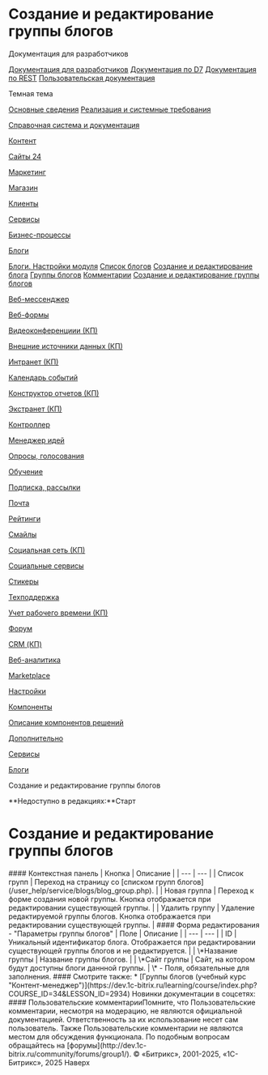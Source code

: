# Создание и редактирование группы блогов

Документация для разработчиков

[Документация для разработчиков](https://dev.1c-bitrix.ru/api_help/)
[Документация по D7](https://dev.1c-bitrix.ru/api_d7/)
[Документация по REST](https://dev.1c-bitrix.ru/rest_help/)
[Пользовательская документация](https://dev.1c-bitrix.ru/user_help/)

Темная тема

[Основные сведения](/user_help/index.php)
[Реализация и системные требования](/user_help/reqintro.php)

[Справочная система и документация](/user_help/help/index.php)

[Контент](/user_help/content/index.php)

[Сайты 24](/user_help/sites24/index.php)

[Маркетинг](/user_help/marketing/index.php)

[Магазин](/user_help/store/index.php)

[Клиенты](/user_help/clients/index.php)

[Сервисы](/user_help/service/index.php)

[Бизнес-процессы](/user_help/service/bizproc/index.php)

[Блоги](/user_help/service/blogs/index.php)

[Блоги. Настройки модуля](/user_help/service/blogs/settings.php)
[Список блогов](/user_help/service/blogs/blog_blog.php)
[Создание и редактирование блога](/user_help/service/blogs/blog_blog_edit.php)
[Группы блогов](/user_help/service/blogs/blog_group.php)
[Комментарии](/user_help/service/blogs/blog_comment.php)
[Создание и редактирование группы блогов](/user_help/service/blogs/blog_group_edit.php)

[Веб-мессенджер](/user_help/service/im/index.php)

[Веб-формы](/user_help/service/form/index.php)

[Видеоконференциии (КП)](/user_help/service/video/index.php)

[Внешние источники данных (КП)](/user_help/service/xdi/index.php)

[Интранет (КП)](/user_help/service/intranet/index.php)

[Календарь событий](/user_help/service/event_calendar/index.php)

[Конструктор отчетов (КП)](/user_help/service/report/index.php)

[Экстранет (КП)](/user_help/service/extranet/index.php)

[Контроллер](/user_help/service/controller/index.php)

[Менеджер идей](/user_help/service/idea/index.php)

[Опросы, голосования](/user_help/service/vote/index.php)

[Обучение](/user_help/service/learning/index.php)

[Подписка, рассылки](/user_help/service/subscribe/index.php)

[Почта](/user_help/service/mail/index.php)

[Рейтинги](/user_help/service/rating/index.php)

[Смайлы](/user_help/service/smile/index.php)

[Социальная сеть (КП)](/user_help/service/socialnetwork/index.php)

[Социальные сервисы](/user_help/service/socialservices/index.php)

[Стикеры](/user_help/service/stickers/index.php)

[Техподдержка](/user_help/service/support/index.php)

[Учет рабочего времени (КП)](/user_help/service/timeman/index.php)

[Форум](/user_help/service/forum/index.php)

[CRM (КП)](/user_help/service/crm/index.php)

[Веб-аналитика](/user_help/statistic/index.php)

[Marketplace](/user_help/marketplace/index.php)

[Настройки](/user_help/settings/index.php)

[Компоненты](/user_help/components/index.php)

[Описание компонентов решений](/user_help/description_decisions/index.php)

[Дополнительно](/user_help/additional/index.php)

[Сервисы](/user_help/service/index.php)

[Блоги](/user_help/service/blogs/index.php)

Создание и редактирование группы блогов

**Недоступно в редакциях:**Старт

# Создание и редактирование группы блогов

<!--
<h4 id="topictoctitle">В этом разделе
- [Контекстная панель](#menu)
- [Форма редактирования](#form)
- [Кнопки управления](#buttons)
--!>

#### Контекстная панель

| Кнопка | Описание |
| --- | --- |
| Список групп | Переход на страницу со [списком групп блогов](/user_help/service/blogs/blog_group.php). |
| Новая группа | Переход к форме создания новой группы.   Кнопка отображается при редактировании существующей группы. |
| Удалить группу | Удаление редактируемой группы блогов.   Кнопка отображается при редактировании существующей группы. |

#### Форма редактирования - "Параметры группы блогов"

| Поле | Описание |
| --- | --- |
| ID | Уникальный идентификатор блога.    Отображается при редактировании существующей группы блогов и не редактируется. |
| \*Название группы | Название группы блогов. |
| \*Сайт группы | Сайт, на котором будут доступны блоги даннной группы. |

\* - Поля, обязательные для заполнения.

<!--
<h4>Кнопки управления

| Кнопка | Описание |
| --- | --- |
| Сохранить | Сохранение внесённых изменений. Переход на страницу со [списком групп блогов](/user_help/service/blogs/blog_group.php). |
| Применить | Применение внесённых изменений. Продолжение редактирования параметров группы блогов. |
| Отменить | Отмена внесённых изменений. Возврат первоначальных значений параметров. |

--!>

#### Смотрите также:

* [Группы блогов (учебный курс "Контент-менеджер")](https://dev.1c-bitrix.ru/learning/course/index.php?COURSE_ID=34&LESSON_ID=2934)

Новинки документации в соцсетях:

#### Пользовательские комментарииПомните, что Пользовательские комментарии, несмотря на модерацию, не являются официальной документацией. Ответственность за их использование несет сам пользователь. Также Пользовательские комментарии не являются местом для обсуждения функционала. По подобным вопросам обращайтесь на [форумы](http://dev.1c-bitrix.ru/community/forums/group1/).

© «Битрикс», 2001-2025, «1С-Битрикс», 2025

Наверх